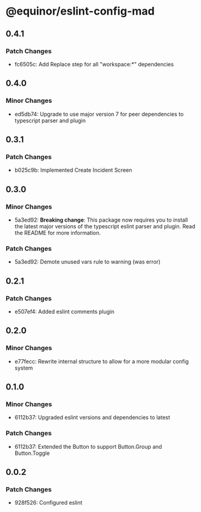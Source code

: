 # @equinor/eslint-config-mad

## 0.4.1

### Patch Changes

-   fc6505c: Add Replace step for all "workspace:\*" dependencies

## 0.4.0

### Minor Changes

-   ed5db74: Upgrade to use major version 7 for peer dependencies to typescript parser and plugin

## 0.3.1

### Patch Changes

-   b025c9b: Implemented Create Incident Screen

## 0.3.0

### Minor Changes

-   5a3ed92: **Breaking change**: This package now requires you to install the latest major versions
    of the typescript eslint parser and plugin. Read the README for more information.

### Patch Changes

-   5a3ed92: Demote unused vars rule to warning (was error)

## 0.2.1

### Patch Changes

-   e507ef4: Added eslint comments plugin

## 0.2.0

### Minor Changes

-   e77fecc: Rewrite internal structure to allow for a more modular config system

## 0.1.0

### Minor Changes

-   6112b37: Upgraded eslint versions and dependencies to latest

### Patch Changes

-   6112b37: Extended the Button to support Button.Group and Button.Toggle

## 0.0.2

### Patch Changes

-   928f526: Configured eslint
